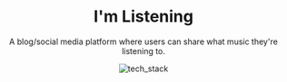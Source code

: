 <div align="center">
<h1>I'm Listening</h1>
<p>A blog/social media platform where users can share what music they're listening to.</p>

![tech_stack](https://user-images.githubusercontent.com/59027997/121856561-858eab80-ccec-11eb-9518-fdc165223401.png)

</div>

